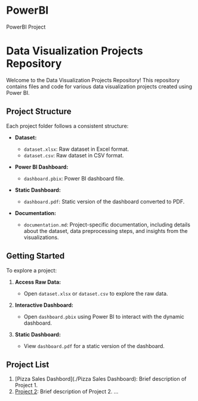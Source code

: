# PowerBI
PowerBI Project
# Data Visualization Projects Repository

Welcome to the Data Visualization Projects Repository! This repository contains files and code for various data visualization projects created using Power BI.

## Project Structure

Each project folder follows a consistent structure:

- **Dataset:**
  - `dataset.xlsx`: Raw dataset in Excel format.
  - `dataset.csv`: Raw dataset in CSV format.

- **Power BI Dashboard:**
  - `dashboard.pbix`: Power BI dashboard file.

- **Static Dashboard:**
  - `dashboard.pdf`: Static version of the dashboard converted to PDF.

- **Documentation:**
  - `documentation.md`: Project-specific documentation, including details about the dataset, data preprocessing steps, and insights from the visualizations.

## Getting Started

To explore a project:

1. **Access Raw Data:**
   - Open `dataset.xlsx` or `dataset.csv` to explore the raw data.

2. **Interactive Dashboard:**
   - Open `dashboard.pbix` using Power BI to interact with the dynamic dashboard.

3. **Static Dashboard:**
   - View `dashboard.pdf` for a static version of the dashboard.

## Project List

1. [Pizza Sales Dashbord](./Pizza Sales Dashboard): Brief description of Project 1.
2. [Project 2](./Project2): Brief description of Project 2.
   ...
